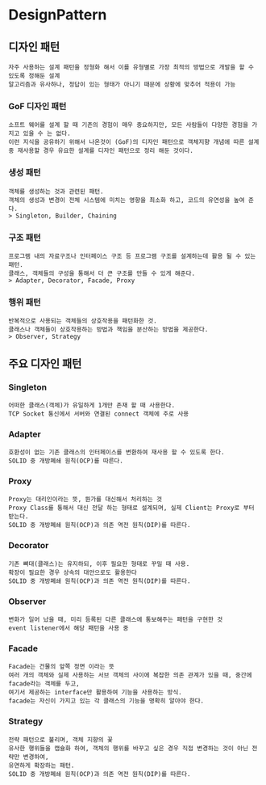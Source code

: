 # DesignPattern

## 디자인 패턴 
    자주 사용하는 설계 패턴을 정형화 해서 이를 유형별로 가장 최적의 방법으로 개발을 할 수 있도록 정해둔 설계
    알고리즘과 유사하나, 정답이 있는 형태가 아니기 때문에 상황에 맞추어 적용이 가능

### GoF 디자인 패턴
    소프트 웨어를 설계 할 때 기존의 경험이 매우 중요하지만, 모든 사람들이 다양한 경험을 가지고 있을 수 는 없다.
    이런 지식을 공유하기 위해서 나온것이 (GoF)의 디자인 패턴으로 객체지향 개념에 따른 설계 중 재사용할 경우 유요한 설계를 디자인 패턴으로 정리 해둔 것이다.

### 생성 패턴
    객체를 생성하는 것과 관련된 패턴.
    객체의 생성과 변경이 전체 시스템에 미치는 영향을 최소화 하고, 코드의 유연성을 높여 준다.
    > Singleton, Builder, Chaining
### 구조 패턴
    프로그램 내의 자료구조나 인터페이스 구조 등 프로그램 구조를 설계하는데 활용 될 수 있는 패턴.
    클래스, 객체들의 구성을 통해서 더 큰 구조를 만들 수 있게 해준다.
    > Adapter, Decorator, Facade, Proxy

### 행위 패턴
    반복적으로 사용되는 객체들의 상호작용을 패턴화한 것.
    클래스나 객체들이 상호작용하는 방법과 책임을 분산하는 방법을 제공한다.
    > Observer, Strategy

## 주요 디자인 패턴

### Singleton
    어떠한 클래스(객체)가 유일하게 1개만 존재 할 때 사용한다.
    TCP Socket 통신에서 서버와 연결된 connect 객체에 주로 사용

### Adapter
    호환성이 없는 기존 클래스의 인터페이스를 변환하여 재사용 할 수 있도록 한다.
    SOLID 중 개방폐쇄 원칙(OCP)를 따른다.

### Proxy
    Proxy는 대리인이라는 뜻, 뭔가를 대신해서 처리하는 것
    Proxy Class를 통해서 대신 전달 하는 형태로 설계되며, 실제 Client는 Proxy로 부터 받는다.
    SOLID 중 개방폐쇄 원칙(OCP)과 의존 역전 원칙(DIP)를 따른다.

### Decorator
    기존 뼈대(클래스)는 유지하되, 이후 필요한 형태로 꾸밀 때 사용.
    확장이 필요한 경우 상속의 대안으로도 활용한다
    SOLID 중 개방폐쇄 원칙(OCP)과 의존 역전 원칙(DIP)를 따른다.

### Observer
    변화가 일어 났을 때, 미리 등록된 다른 클래스에 통보해주는 패턴을 구현한 것
    event listener에서 해당 패턴을 사용 중

### Facade
    Facade는 건물의 앞쪽 정면 이라는 뜻
    여러 개의 객체와 실제 사용하는 서브 객체의 사이에 복잡한 의존 관계가 있을 때, 중간에 facade라는 객체를 두고,
    여기서 제공하는 interface만 활용하여 기능을 사용하는 방식.
    facade는 자신이 가지고 있는 각 클래스의 기능을 명확히 알아야 한다.

### Strategy
    전략 패턴으로 불리며, 객체 지향의 꽃
    유사한 행위들을 캡슐화 하여, 객체의 행위를 바꾸고 싶은 경우 직접 변경하는 것이 아닌 전략만 변경하여,
    유연하게 확장하는 패턴.
    SOLID 중 개방폐쇄 원칙(OCP)과 의존 역전 원칙(DIP)를 따른다.